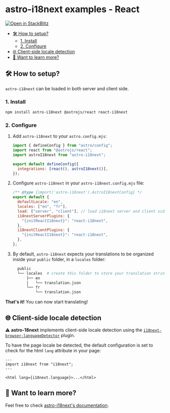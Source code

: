 # astro-i18next examples - React <!-- omit in toc -->

[![Open in StackBlitz](https://developer.stackblitz.com/img/open_in_stackblitz.svg)](https://stackblitz.com/github/yassinedoghri/astro-i18next/tree/latest/examples/react)

- [🛠️ How to setup?](#️-how-to-setup)
  - [1. Install](#1-install)
  - [2. Configure](#2-configure)
- [🌐 Client-side locale detection](#-client-side-locale-detection)
- [👀 Want to learn more?](#-want-to-learn-more)

## 🛠️ How to setup?

`astro-i18next` can be loaded in both server and client side.

### 1. Install

```bash
npm install astro-i18next @astrojs/react react-i18next
```

### 2. Configure

1. Add `astro-i18next` to your `astro.config.mjs`:

   ```js
   import { defineConfig } from "astro/config";
   import react from "@astrojs/react";
   import astroI18next from "astro-i18next";

   export default defineConfig({
     integrations: [react(), astroI18next()],
   });
   ```

2. Configure `astro-i18next` in your `astro-i18next.config.mjs` file:

   ```js
   /** @type {import('astro-i18next').AstroI18nextConfig} */
   export default {
     defaultLocale: "en",
     locales: ["en", "fr"],
     load: ["server", "client"], // load i18next server and client side
     i18nextServerPlugins: {
       "{initReactI18next}": "react-i18next",
     },
     i18nextClientPlugins: {
       "{initReactI18next}": "react-i18next",
     },
   };
   ```

3. By default, `astro-i18next` expects your translations to be organized inside
   your `public` folder, in a `locales` folder:

   ```bash
     public
     └── locales  # create this folder to store your translation strings
         ├── en
         |   └── translation.json
         └── fr
             └── translation.json
   ```

**That's it!** You can now start translating!

## 🌐 Client-side locale detection

⚠️ **astro-18next** implements client-side locale detection using the
[`i18next-browser-languageDetector`](https://github.com/i18next/i18next-browser-languageDetector)
plugin.

To have the page locale be detected, the default configuration is set to check
for the html `lang` attribute in your page:

```astro
---
import i18next from "i18next";
---

<html lang={i18next.language}>...</html>
```

## 👀 Want to learn more?

Feel free to check [astro-i18next's documentation](../../README.md).
